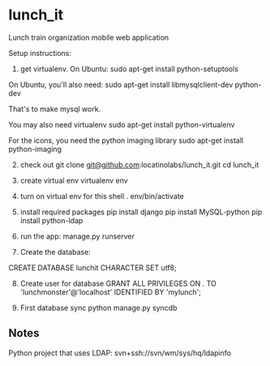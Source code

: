 lunch_it
========

Lunch train organization mobile web application

Setup instructions:

1) get virtualenv. On Ubuntu:
sudo apt-get install python-setuptools

On Ubuntu, you'll also need:
sudo apt-get install libmysqlclient-dev python-dev

That's to make mysql work.

You may also need virtualenv
sudo apt-get install python-virtualenv

For the icons, you need the python imaging library
sudo apt-get install python-imaging

2) check out
git clone git@github.com:locatinolabs/lunch_it.git
cd lunch_it

3) create virtual env
virtualenv env

4) turn on virtual env for this shell
. env/bin/activate

5) install required packages
pip install django
pip install MySQL-python
pip install python-ldap

6) run the app:
manage.py runserver

7) Create the database:

CREATE DATABASE lunchit CHARACTER SET utf8;

8) Create user for database
GRANT ALL PRIVILEGES ON *.* TO 'lunchmonster'@'localhost' IDENTIFIED BY 'mylunch';

9) First database sync
python manage.py syncdb


Notes
-----

Python project that uses LDAP: svn+ssh://svn/wm/sys/hq/ldapinfo
